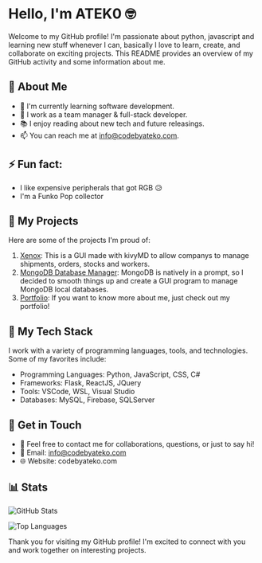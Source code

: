 # Hello, I'm ATEK0 🤓

Welcome to my GitHub profile! I'm passionate about python, javascript and learning new stuff whenever I can, basically I love to learn, create, and collaborate on exciting projects. This README provides an overview of my GitHub activity and some information about me.

## 🙋 About Me

- 🌱 I'm currently learning software development.
- 💼 I work as a team manager & full-stack developer.
- 📚 I enjoy reading about new tech and future releasings.
- 📫 You can reach me at info@codebyateko.com.

## ⚡ Fun fact:
- I like expensive peripherals that got RGB 😥
- I'm a Funko Pop collector 

## 💭 My Projects

Here are some of the projects I'm proud of:

1. [Xenox](https://github.com/ATEK0/Xenox): This is a GUI made with kivyMD to allow companys to manage shipments, orders, stocks and workers.
2. [MongoDB Database Manager](https://github.com/ATEK0/MongoDB-Database-Manager): MongoDB is natively in a prompt, so I decided to smooth things up and create a GUI program to manage MongoDB local databases.
3. [Portfolio](https://github.com/ATEK0/portfolioV2): If you want to know more about me, just check out my portfolio!

## 🥅 My Tech Stack

I work with a variety of programming languages, tools, and technologies. Some of my favorites include:

- Programming Languages: Python, JavaScript, CSS, C#
- Frameworks: Flask, ReactJS, JQuery
- Tools: VSCode, WSL, Visual Studio
- Databases: MySQL, Firebase, SQLServer

## 🤝 Get in Touch

- 💬 Feel free to contact me for collaborations, questions, or just to say hi!
- 📧 Email: info@codebyateko.com
- 🌐 Website: codebyateko.com

## 📊 Stats

![GitHub Stats](https://github-readme-stats.vercel.app/api?username=ATEK0&show_icons=true&count_private=true)

![Top Languages](https://github-readme-stats.vercel.app/api/top-langs/?username=ATEK0)

Thank you for visiting my GitHub profile! I'm excited to connect with you and work together on interesting projects.


<!--
**ATEK0/ATEK0** is a ✨ _special_ ✨ repository because its `README.md` (this file) appears on your GitHub profile.

Here are some ideas to get you started:

- 🔭 I’m currently working on ...
- 🌱 I’m currently learning ...
- 👯 I’m looking to collaborate on ...
- 🤔 I’m looking for help with ...
- 💬 Ask me about ...
- 📫 How to reach me: ...
- 😄 Pronouns: ...
- ⚡ Fun fact: ...
-->
